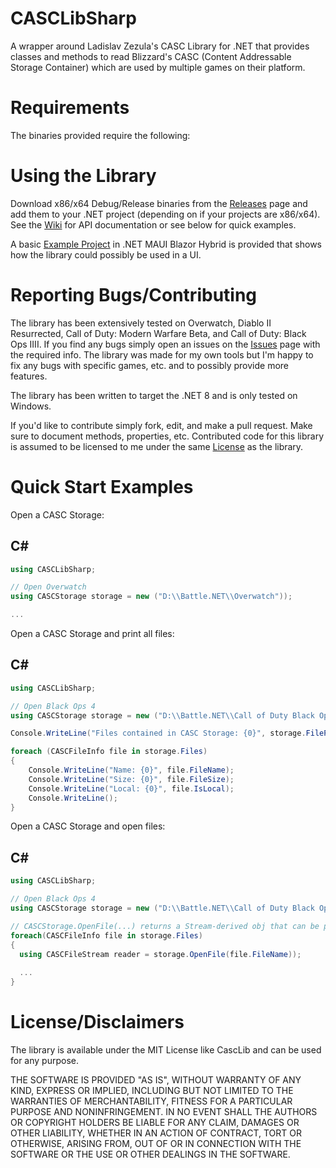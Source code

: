 # CASCLibSharp

A wrapper around Ladislav Zezula's CASC Library for .NET that provides classes and methods to read Blizzard's CASC (Content Addressable Storage Container) which are used by multiple games on their platform.

# Requirements

The binaries provided require the following:

# Using the Library

Download x86/x64 Debug/Release binaries from the [Releases](https://github.com/TXC/CASCLibSharp/releases) page and add them to your .NET project (depending on if your projects are x86/x64). See the [Wiki](https://github.com/TXC/CASCLibSharp/wiki) for API documentation or see below for quick examples.

A basic [Example Project](https://github.com/TXC/CASCLibSharp/tree/main/src/CASCLibSharp.MAUIExample) in .NET MAUI Blazor Hybrid is provided that shows how the library could possibly be used in a UI.

# Reporting Bugs/Contributing

The library has been extensively tested on Overwatch, Diablo II Resurrected, Call of Duty: Modern Warfare Beta, and Call of Duty: Black Ops IIII. If you find any bugs simply open an issues on the [Issues](https://github.com/TXC/CASCLibSharp/issues) page with the required info. The library was made for my own tools but I'm happy to fix any bugs with specific games, etc. and to possibly provide more features.

The library has been written to target the .NET 8 and is only tested on Windows.

If you'd like to contribute simply fork, edit, and make a pull request. Make sure to document methods, properties, etc. Contributed code for this library is assumed to be licensed to me under the same [License](https://github.com/TXC/CASCLibSharp/blob/main/LICENSE) as the library.

# Quick Start Examples

Open a CASC Storage:

## C#

```cs
using CASCLibSharp;

// Open Overwatch
using CASCStorage storage = new ("D:\\Battle.NET\\Overwatch"));

...
```

Open a CASC Storage and print all files:

## C#

```cs
using CASCLibSharp;

// Open Black Ops 4
using CASCStorage storage = new ("D:\\Battle.NET\\Call of Duty Black Ops 4"));

Console.WriteLine("Files contained in CASC Storage: {0}", storage.FilePath);

foreach (CASCFileInfo file in storage.Files)
{
    Console.WriteLine("Name: {0}", file.FileName);
    Console.WriteLine("Size: {0}", file.FileSize);
    Console.WriteLine("Local: {0}", file.IsLocal);
    Console.WriteLine();
}

```

Open a CASC Storage and open files:

## C#

```cs
using CASCLibSharp;

// Open Black Ops 4
using CASCStorage storage = new ("D:\\Battle.NET\\Call of Duty Black Ops 4"));

// CASCStorage.OpenFile(...) returns a Stream-derived obj that can be passed to BinaryReader, etc.
foreach(CASCFileInfo file in storage.Files)
{
  using CASCFileStream reader = storage.OpenFile(file.FileName));
  
  ...
}
```

# License/Disclaimers

The library is available under the MIT License like CascLib and can be used for any purpose.

THE SOFTWARE IS PROVIDED "AS IS", WITHOUT WARRANTY OF ANY KIND, EXPRESS OR IMPLIED,
INCLUDING BUT NOT LIMITED TO THE WARRANTIES OF MERCHANTABILITY, FITNESS FOR A
PARTICULAR PURPOSE AND NONINFRINGEMENT. IN NO EVENT SHALL THE AUTHORS OR COPYRIGHT
HOLDERS BE LIABLE FOR ANY CLAIM, DAMAGES OR OTHER LIABILITY, WHETHER IN AN ACTION OF
CONTRACT, TORT OR OTHERWISE, ARISING FROM, OUT OF OR IN CONNECTION WITH THE SOFTWARE
OR THE USE OR OTHER DEALINGS IN THE SOFTWARE.
